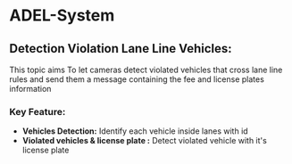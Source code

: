 # ADEL-System
















## Detection Violation Lane Line Vehicles:
This topic aims To let cameras detect violated vehicles that cross lane line rules and send them a message containing the fee and license plates information

### Key Feature:
- **Vehicles  Detection:** Identify each vehicle inside lanes with id
- **Violated vehicles & license plate :** Detect violated vehicle with it's license plate
  
